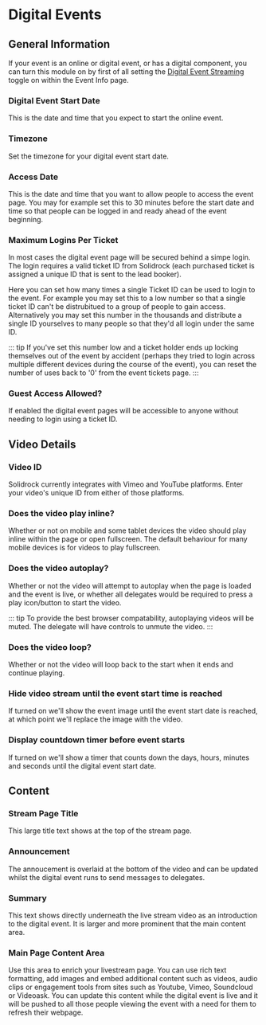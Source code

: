 # Digital Events

## General Information

If your event is an online or digital event, or has a digital component, you can turn this module on by first of all setting the [Digital Event Streaming](/guide/events.md#digital-event-streaming) toggle on within the Event Info page.

### Digital Event Start Date

This is the date and time that you expect to start the online event.

### Timezone

Set the timezone for your digital event start date.

### Access Date

This is the date and time that you want to allow people to access the event page. You may for example set this to 30 minutes before the start date and time so that people can be logged in and ready ahead of the event beginning.

### Maximum Logins Per Ticket

In most cases the digital event page will be secured behind a simpe login. The login requires a valid ticket ID from Solidrock (each purchased ticket is assigned a unique ID that is sent to the lead booker). 

Here you can set how many times a single Ticket ID can be used to login to the event. For example you may set this to a low number so that a single ticket ID can't be distrubitued to a group of people to gain access. Alternatively you may set this number in the thousands and distribute a single ID yourselves to many people so that they'd all login under the same ID.

::: tip
If you've set this number low and a ticket holder ends up locking themselves out of the event by accident (perhaps they tried to login across multiple different devices during the course of the event), you can reset the number of uses back to '0' from the event tickets page.
:::

### Guest Access Allowed?

If enabled the digital event pages will be accessible to anyone without needing to login using a ticket ID.

## Video Details

### Video ID

Solidrock currently integrates with Vimeo and YouTube platforms. Enter your video's unique ID from either of those platforms.

### Does the video play inline?

Whether or not on mobile and some tablet devices the video should play inline within the page or open fullscreen. The default behaviour for many mobile devices is for videos to play fullscreen.

### Does the video autoplay?

Whether or not the video will attempt to autoplay when the page is loaded and the event is live, or whether all delegates would be required to press a play icon/button to start the video.

::: tip
To provide the best browser compatability, autoplaying videos will be muted. The delegate will have controls to unmute the video.
:::

### Does the video loop?

Whether or not the video will loop back to the start when it ends and continue playing.

### Hide video stream until the event start time is reached

If turned on we'll show the event image until the event start date is reached, at which point we'll replace the image with the video.

### Display countdown timer before event starts

If turned on we'll show a timer that counts down the days, hours, minutes and seconds until the digital event start date.

## Content

### Stream Page Title

This large title text shows at the top of the stream page.

### Announcement

The annoucement is overlaid at the bottom of the video and can be updated whilst the digital event runs to send messages to delegates.

### Summary

This text shows directly underneath the live stream video as an introduction to the digital event. It is larger and more prominent that the main content area.

### Main Page Content Area

Use this area to enrich your livestream page. You can use rich text formatting, add images and embed additional content such as videos, audio clips or engagement tools from sites such as Youtube, Vimeo, Soundcloud or Videoask. You can update this content while the digital event is live and it will be pushed to all those people viewing the event with a need for them to refresh their webpage.
